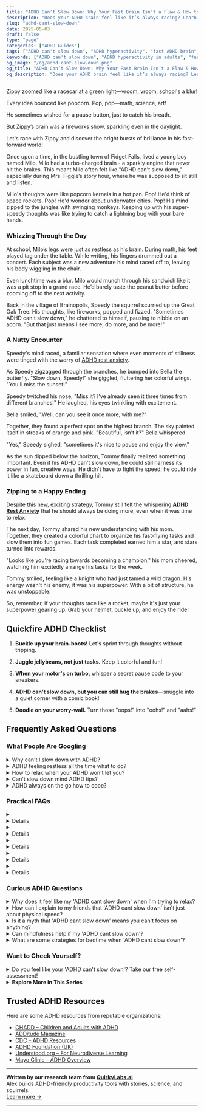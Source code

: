 ```yaml
---
title: "ADHD Can’t Slow Down: Why Your Fast Brain Isn’t a Flaw & How to Harness It"
description: "Does your ADHD brain feel like it’s always racing? Learn why slowing down is hard and how to channel your fast mind into creative, joyful momentum."
slug: "adhd-cant-slow-down"
date: 2025-05-03
draft: false
type: "page"
categories: ["ADHD Guides"]
tags: ["ADHD can't slow down", "ADHD hyperactivity", "fast ADHD brain", "managing ADHD energy", "ADHD creativity strategies", "embracing ADHD speed", "productive ADHD techniques"]
keywords: ["ADHD can't slow down", "ADHD hyperactivity in adults", "fast ADHD brain", "managing ADHD energy", "ADHD and productivity", "embracing ADHD mind speed"]
og_image: "/og/adhd-cant-slow-down.png"
og_title: "ADHD Can’t Slow Down: Why Your Fast Brain Isn’t a Flaw & How to Harness It"
og_description: "Does your ADHD brain feel like it’s always racing? Learn why slowing down is hard and how to channel your fast mind into creative, joyful momentum."
---
```


Zippy zoomed like a racecar at a green light—vroom, vroom, school's a blur!

Every idea bounced like popcorn. Pop, pop—math, science, art!

He sometimes wished for a pause button, just to catch his breath.

But Zippy’s brain was a fireworks show, sparkling even in the daylight.

Let's race with Zippy and discover the bright bursts of brilliance in his fast-forward world!

Once upon a time, in the bustling town of Fidget Falls, lived a young boy named Milo. Milo had a turbo-charged brain - a sparkly engine that never hit the brakes. This meant Milo often felt like "ADHD can't slow down," especially during Mrs. Figgle’s story hour, where he was supposed to sit still and listen.

Milo's thoughts were like popcorn kernels in a hot pan. Pop! He'd think of space rockets. Pop! He'd wonder about underwater cities. Pop! His mind zipped to the jungles with swinging monkeys. Keeping up with his super-speedy thoughts was like trying to catch a lightning bug with your bare hands.

### Whizzing Through the Day

At school, Milo’s legs were just as restless as his brain. During math, his feet played tag under the table. While writing, his fingers drummed out a concert. Each subject was a new adventure his mind raced off to, leaving his body wiggling in the chair.

Even lunchtime was a blur. Milo would munch through his sandwich like it was a pit stop in a grand race. He’d barely taste the peanut butter before zooming off to the next activity.

Back in the village of Brainopolis, Speedy the squirrel scurried up the Great Oak Tree. His thoughts, like fireworks, popped and fizzed. "Sometimes ADHD can't slow down," he chattered to himself, pausing to nibble on an acorn. "But that just means I see more, do more, and be more!"

### A Nutty Encounter

Speedy's mind raced, a familiar sensation where even moments of stillness were tinged with the worry of [ADHD rest anxiety](/pages/adhd-rest-anxiety/).

As Speedy zigzagged through the branches, he bumped into Bella the butterfly. "Slow down, Speedy!" she giggled, fluttering her colorful wings. "You'll miss the sunset!"

Speedy twitched his nose, "Miss it? I've already seen it three times from different branches!" He laughed, his eyes twinkling with excitement.

Bella smiled, "Well, can you see it once more, with me?" 

Together, they found a perfect spot on the highest branch. The sky painted itself in streaks of orange and pink. "Beautiful, isn't it?" Bella whispered.

"Yes," Speedy sighed, "sometimes it's nice to pause and enjoy the view."

As the sun dipped below the horizon, Tommy finally realized something important. Even if his ADHD can't slow down, he could still harness its power in fun, creative ways. He didn't have to fight the speed; he could ride it like a skateboard down a thrilling hill.

### Zipping to a Happy Ending

Despite this new, exciting strategy, Tommy still felt the whispering **[ADHD Rest Anxiety](/pages/adhd-rest-anxiety/)** that he should always be doing more, even when it was time to relax.

The next day, Tommy shared his new understanding with his mom. Together, they created a colorful chart to organize his fast-flying tasks and slow them into fun games. Each task completed earned him a star, and stars turned into rewards.

"Looks like you're racing towards becoming a champion," his mom cheered, watching him excitedly arrange his tasks for the week.

Tommy smiled, feeling like a knight who had just tamed a wild dragon. His energy wasn't his enemy; it was his superpower. With a bit of structure, he was unstoppable.

So, remember, if your thoughts race like a rocket, maybe it's just your superpower gearing up. Grab your helmet, buckle up, and enjoy the ride!

## Quickfire ADHD Checklist

1. **Buckle up your brain-boots!** Let's sprint through thoughts without tripping.

2. **Juggle jellybeans, not just tasks.** Keep it colorful and fun!

3. **When your motor's on turbo,** whisper a secret pause code to your sneakers.

4. **ADHD can't slow down, but you can still hug the brakes**—snuggle into a quiet corner with a comic book!

5. **Doodle on your worry-wall.** Turn those "oops!" into "oohs!" and "aahs!"

## Frequently Asked Questions



### What People Are Googling

<details><summary>Why can't I slow down with ADHD?</summary><p>It’s completely understandable to feel like you’re always on fast-forward when you have ADHD. Your brain is often buzzing with activity, making it tricky to slow down due to its unique wiring for arousal and attention regulation. This can make you feel perpetually in motion, both mentally and physically. Remember, it’s okay to acknowledge this part of how your brain works, and there are strategies that can help manage this feeling, like mindfulness techniques or structured breaks, which can help you pace your energy throughout the day.</p></details>
<details><summary>ADHD feeling restless all the time what to do?</summary><p>Feeling restless is a common experience when you have ADHD, and it's completely understandable that it can be a bit challenging to manage. A cozy approach might be to incorporate small, enjoyable activities that gently engage your attention, like doodling, knitting, or even playing with stress balls. Also, regular physical activity, tailored to what you enjoy—be it yoga, walking, or dance—can significantly help in reducing restlessness. Lastly, creating a soothing environment with elements like soft lighting, calming music, or pleasant scents can also make a big difference in how you feel. Remember, finding what uniquely works for you is a nurturing step towards comfort and focus.</p></details>
<details><summary>How to relax when your ADHD won't let you?</summary><p>Relaxing with ADHD can sometimes feel like trying to tame a whirlwind inside your brain, can't it? A cozy approach to consider is engaging in activities that gently capture your attention without overwhelming you. This could be something soothing like doodling, knitting, or even listening to a podcast or soft music. These activities can provide just enough engagement for your active mind while allowing you to unwind and relax at your own pace.</p></details>
<details><summary>Can't slow down mind ADHD tips?</summary><p>Absolutely, having a fast-moving mind is a common experience with ADHD, and it can definitely be managed with some cozy strategies! One gentle method is to engage in mindfulness or meditation practices, which can help soothe the mind and make it easier to focus. Another tip is to jot down your thoughts in a journal or on sticky notes; this can help clear your mind by getting ideas out of your head and onto paper. Lastly, setting a routine with regular short breaks can also help in managing that speedy brain of yours—think of these breaks as cozy little pauses to help you reset and recharge!</p></details>
<details><summary>ADHD always on the go how to cope?</summary><p>Ah, that feeling of always being on the go with ADHD can certainly be both a superpower and a bit overwhelming at times, can't it? A good strategy to cope is to establish some small, manageable routines that anchor your day. This could be something like a morning meditation, a midday walk, or an evening journaling session. Integrating these little pauses helps create moments of calm and can significantly aid in managing that constant feeling of movement. Remember, it's about finding balance that works uniquely for you!</p></details>



### Practical FAQs

<details><summary><details>What does it mean when someone with ADHD can't slow down?<p>When someone with ADHD can't slow down, it typically refers to their mental and physical restlessness. They may experience continuous thoughts, an inability to sit still, and a persistent feeling of being driven by a motor. This symptom can make it difficult for them to relax or engage in activities that require sustained attention and calm.</p></details></summary><p>When someone with ADHD feels like they can't slow down, it's like their mind and body are in constant motion, buzzing like a busy bee. This often means they're dealing with a whirlwind of thoughts and a compelling urge to move around. This can make chill-out times or focused tasks really tough, as calming the mental and physical hustle isn't as straightforward for them. Remember, it's a common part of ADHD, and finding strategies that work for them, like short breaks or movement-based activities, can really help manage this feeling.</p></details>
<details><summary><details>How can someone manage if their ADHD can't slow down?<p>Managing when ADHD can't slow down involves several strategies such as engaging in regular physical exercise, practicing mindfulness or meditation, and possibly using medication prescribed by a healthcare professional. Structured routines and breaking tasks into smaller, manageable parts can also help in controlling the pace of daily activities.</p></details></summary><p>When your ADHD feels like it's on fast-forward, it can be really overwhelming, I know. Incorporating regular physical activities into your day can be super helpful, as it helps burn off that extra energy and can increase focus. Mindfulness or meditation might also be a cozy retreat for your mind, allowing you to slow down and catch your breath. And remember, there's no shame in reaching out for professional help, including medication, if things are feeling too much. You're doing great by looking for strategies; keep exploring what works best for you!</p></details>
<details><summary><details>Are there specific treatments for when ADHD can't slow down?<p>Yes, there are specific treatments for when ADHD can't slow down, which include stimulant and non-stimulant medication, cognitive-behavioral therapy, and lifestyle changes like increased physical activity and sleep regulation. It's essential to consult with a healthcare provider to find the most effective treatment plan.</p></details></summary><p>Absolutely, there are tailored approaches to help when your ADHD feels like it's stuck in the fast lane. Medications, both stimulant and non-stimulant, can be really effective in helping to regulate your pace. Besides medication, therapies like cognitive-behavioral therapy can equip you with strategies to manage those speedy thoughts. Also, never underestimate the power of some good physical activity and a cozy, consistent bedtime routine to help soothe and settle your busy brain. Always chat with a healthcare provider to figure out the best blend of treatments for you!</p></details>
<details><summary><details>What are the implications for adults when their ADHD can't slow down?<p>For adults, when ADHD can't slow down, it can lead to challenges in managing time, maintaining relationships, and achieving career goals. It might result in feelings of frustration, burnout, or anxiety. Professional help and support groups can be beneficial in navigating these challenges.</p></details></summary><p>When ADHD feels like it’s always in the fast lane, it can really make day-to-day life for adults a bit tricky. Managing time, keeping up with relationships, and reaching professional milestones might feel like juggling while running a marathon! It’s completely understandable to feel overwhelmed, and sometimes even a bit anxious or burnt out. Remember, seeking support through therapy or ADHD support groups can be incredibly comforting and helpful. You're not alone in this, and finding the right strategies and support can make a big difference.</p></details>
<details><summary><details>Can dietary changes help if someone with ADHD can't slow down?<p>While dietary changes alone might not cure ADHD symptoms such as the inability to slow down, some people find that a balanced diet with fewer sugar and caffeine can help moderate their energy levels. It's important to consult with a nutritionist or healthcare provider to tailor a diet that suits individual needs.</p></details></summary><p>Absolutely, dietary tweaks can indeed play a role in managing ADHD symptoms, including that feeling of being constantly on the go. Reducing sugar and caffeine is a great start, as these can exacerbate hyperactivity and disrupt sleep patterns. It's always wise to chat with a nutritionist or healthcare provider who understands ADHD to create a diet plan that fits your unique needs. They can help ensure you're getting a balanced intake of nutrients which can support overall brain health and energy regulation. Cozy up with a good meal plan, and you might notice some positive changes!</p></details>



### Curious ADHD Questions

<details><summary>Why does it feel like my 'ADHD cant slow down' when I'm trying to relax?</summary><p>It's completely normal to feel like your ADHD won't hit the brakes, even when you're trying to relax! Your brain is always on the go, buzzing with thoughts and ideas, which can make winding down a bit of a challenge. It's like your mind has its own motor that keeps revving. To help, try creating a calming routine or using tools like guided meditations or gentle music to cue your brain that it's time to slow down. Remember, finding what uniquely soothes you can turn relaxation into a more achievable state.</p></details>
<details><summary>How can I explain to my friends that 'ADHD cant slow down' isn't just about physical speed?</summary><p>Absolutely, that's a really important point to get across! You can explain to your friends that when we say 'ADHD can't slow down,' it's not just about moving quickly or being physically restless. It's often more about how your brain operates — like having a mental browser with dozens of tabs open all at once, making it tough to focus or stay on a single task. You could share that it feels like your thoughts are constantly racing, which can be exhausting and overwhelming, not just physically zippy!</p></details>
<details><summary>Is it a myth that 'ADHD cant slow down' means you can't focus on anything?</summary><p>Absolutely, it's a myth that having ADHD means you can't focus on anything! In reality, folks with ADHD often experience what's known as hyperfocus, where they can become deeply engrossed in activities that are especially interesting or stimulating to them. This means that while it might be challenging to regulate attention at times, when the interest is sparked, the focus can be quite intense and sustained. It’s all about finding what captivates you, and harnessing that spark in a way that works for you.</p></details>
<details><summary>Can mindfulness help if my 'ADHD cant slow down'?</summary><p>Absolutely, mindfulness can be a wonderful tool for managing that non-stop feeling ADHD often brings. It helps by gently guiding your attention back to the present, which can reduce feelings of overwhelm and hyperactivity. Practicing mindfulness might feel a bit challenging at first, especially when your mind wants to race off in a million directions. But with regular practice, it can become a cozy, calming haven in your daily routine, helping you feel more centered and in control.</p></details>
<details><summary>What are some strategies for bedtime when 'ADHD cant slow down'?</summary><p>When your ADHD makes it tough to wind down at bedtime, consider creating a soothing pre-sleep routine to signal to your brain that it's time to rest. This might include activities like reading a calm book, listening to gentle music, or doing some light stretching. It’s also helpful to keep your bedroom cool, dark, and tech-free to make the environment conducive to sleep. Remember, finding the right routine might take some experimenting, so be patient and kind to yourself as you discover what works best for you.</p></details>



### Want to Check Yourself?

<details><summary>Do you feel like your 'ADHD can't slow down'? Take our free self-assessment!</summary><p>Absolutely, feeling like you just can't slow down is a common experience for many with ADHD. It's like your mind is a browser with a hundred tabs open all at once! Taking our free self-assessment can be a great first step towards understanding your unique experiences and finding strategies to manage that constant buzz. Why not give it a try? It's quick, easy, and could be the beginning of a smoother journey ahead.</p></details>

<script type="application/ld+json">
{
  "@context": "https://schema.org",
  "@type": "FAQPage",
  "mainEntity": [
    {
      "@type": "Question",
      "name": "Why can't I slow down with ADHD?",
      "acceptedAnswer": {
        "@type": "Answer",
        "text": "It\u2019s completely understandable to feel like you\u2019re always on fast-forward when you have ADHD. Your brain is often buzzing with activity, making it tricky to slow down due to its unique wiring for arousal and attention regulation. This can make you feel perpetually in motion, both mentally and physically. Remember, it\u2019s okay to acknowledge this part of how your brain works, and there are strategies that can help manage this feeling, like mindfulness techniques or structured breaks, which can help you pace your energy throughout the day."
      }
    },
    {
      "@type": "Question",
      "name": "ADHD feeling restless all the time what to do?",
      "acceptedAnswer": {
        "@type": "Answer",
        "text": "Feeling restless is a common experience when you have ADHD, and it's completely understandable that it can be a bit challenging to manage. A cozy approach might be to incorporate small, enjoyable activities that gently engage your attention, like doodling, knitting, or even playing with stress balls. Also, regular physical activity, tailored to what you enjoy\u2014be it yoga, walking, or dance\u2014can significantly help in reducing restlessness. Lastly, creating a soothing environment with elements like soft lighting, calming music, or pleasant scents can also make a big difference in how you feel. Remember, finding what uniquely works for you is a nurturing step towards comfort and focus."
      }
    },
    {
      "@type": "Question",
      "name": "How to relax when your ADHD won't let you?",
      "acceptedAnswer": {
        "@type": "Answer",
        "text": "Relaxing with ADHD can sometimes feel like trying to tame a whirlwind inside your brain, can't it? A cozy approach to consider is engaging in activities that gently capture your attention without overwhelming you. This could be something soothing like doodling, knitting, or even listening to a podcast or soft music. These activities can provide just enough engagement for your active mind while allowing you to unwind and relax at your own pace."
      }
    },
    {
      "@type": "Question",
      "name": "Can't slow down mind ADHD tips?",
      "acceptedAnswer": {
        "@type": "Answer",
        "text": "Absolutely, having a fast-moving mind is a common experience with ADHD, and it can definitely be managed with some cozy strategies! One gentle method is to engage in mindfulness or meditation practices, which can help soothe the mind and make it easier to focus. Another tip is to jot down your thoughts in a journal or on sticky notes; this can help clear your mind by getting ideas out of your head and onto paper. Lastly, setting a routine with regular short breaks can also help in managing that speedy brain of yours\u2014think of these breaks as cozy little pauses to help you reset and recharge!"
      }
    },
    {
      "@type": "Question",
      "name": "ADHD always on the go how to cope?",
      "acceptedAnswer": {
        "@type": "Answer",
        "text": "Ah, that feeling of always being on the go with ADHD can certainly be both a superpower and a bit overwhelming at times, can't it? A good strategy to cope is to establish some small, manageable routines that anchor your day. This could be something like a morning meditation, a midday walk, or an evening journaling session. Integrating these little pauses helps create moments of calm and can significantly aid in managing that constant feeling of movement. Remember, it's about finding balance that works uniquely for you!"
      }
    }
  ]
}
</script>
<script type="application/ld+json">
{
  "@context": "https://schema.org",
  "@type": "Article",
  "author": {
    "@type": "Person",
    "name": "QuirkyLabs",
    "url": "https://quirkylabs.ai/about"
  },
  "headline": "ADHD cant slow down: \"Unlock Joy: ADHD Can't Slow Down Your Brilliant Mind!\"",
  "mainEntityOfPage": "https://blog.quirkylabs.ai/pages/adhd-cant-slow-down/",
  "datePublished": "2025-05-03"
}
</script>
<script type="application/ld+json">
{
  "@context": "https://schema.org",
  "@type": "BreadcrumbList",
  "itemListElement": [
    {
      "@type": "ListItem",
      "position": 1,
      "name": "Home",
      "item": "https://quirkylabs.ai/"
    },
    {
      "@type": "ListItem",
      "position": 2,
      "name": "Blog",
      "item": "https://blog.quirkylabs.ai/"
    },
    {
      "@type": "ListItem",
      "position": 3,
      "name": "ADHD cant slow down: \"Unlock Joy: ADHD Can't Slow Down Your Brilliant Mind!\"",
      "item": "https://blog.quirkylabs.ai/pages/adhd-cant-slow-down/"
    }
  ]
}
</script>

<details>
<summary><strong>Explore More in This Series</strong></summary>

- [Adhd Always Be Doing](/pages/adhd-always-be-doing/)
- [Adhd Rest Anxiety](/pages/adhd-rest-anxiety/)
- [Adhd Rest Doesnt Recharge](/pages/adhd-rest-doesnt-recharge/)
- [Adhd Struggles With Balance](/pages/adhd-struggles-with-balance/)
- [Adhd Fear Of Stopping](/pages/adhd-fear-of-stopping/)
- [Adhd Can’T Just Chill](/pages/adhd-can’t-just-chill/)
- [Adhd Wired But Tired](/pages/adhd-wired-but-tired/)
- [Adhd Breaks Trigger Panic](/pages/adhd-breaks-trigger-panic/)
</details>



## Trusted ADHD Resources

Here are some ADHD resources from reputable organizations:

- [CHADD – Children and Adults with ADHD](https://chadd.org)
- [ADDitude Magazine](https://www.additudemag.com)
- [CDC – ADHD Resources](https://www.cdc.gov/ncbddd/adhd)
- [ADHD Foundation (UK)](https://www.adhdfoundation.org.uk)
- [Understood.org – For Neurodiverse Learning](https://www.understood.org)
- [Mayo Clinic – ADHD Overview](https://www.mayoclinic.org/diseases-conditions/adhd)


---

**Written by our research team from [QuirkyLabs.ai](https://quirkylabs.ai)**  
Alex builds ADHD-friendly productivity tools with stories, science, and squirrels.  
[Learn more →](https://quirkylabs.ai)

---